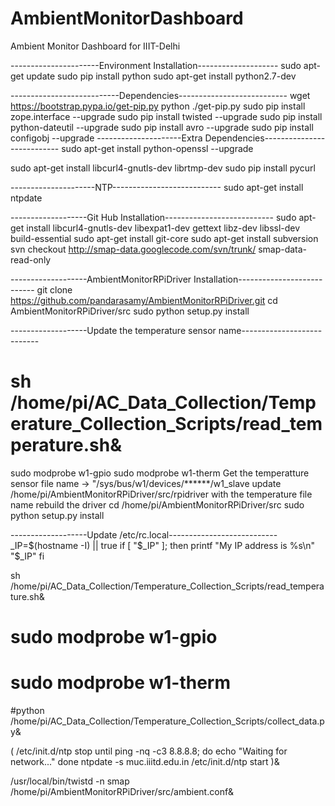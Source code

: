 AmbientMonitorDashboard
=======================

Ambient Monitor Dashboard for IIIT-Delhi

----------------------Environment Installation--------------------
sudo apt-get update
sudo pip install python
sudo apt-get install python2.7-dev

---------------------------Dependencies---------------------------
wget https://bootstrap.pypa.io/get-pip.py
python ./get-pip.py 
sudo pip install zope.interface --upgrade
sudo pip install twisted --upgrade
sudo pip install python-dateutil --upgrade
sudo pip install avro --upgrade
sudo pip install configobj --upgrade
---------------------Extra Dependencies---------------------------
sudo apt-get install python-openssl --upgrade 	

sudo apt-get install libcurl4-gnutls-dev librtmp-dev
sudo pip install pycurl

---------------------NTP--------------------------- 
sudo apt-get install ntpdate

-------------------Git Hub Installation---------------------------
sudo apt-get install libcurl4-gnutls-dev libexpat1-dev gettext libz-dev libssl-dev build-essential
sudo apt-get install git-core
sudo apt-get install subversion
svn checkout http://smap-data.googlecode.com/svn/trunk/ smap-data-read-only

-------------------AmbientMonitorRPiDriver Installation---------------------------
git clone https://github.com/pandarasamy/AmbientMonitorRPiDriver.git
cd AmbientMonitorRPiDriver/src
sudo python setup.py install

-------------------Update the temperature sensor name---------------------------
# sh /home/pi/AC_Data_Collection/Temperature_Collection_Scripts/read_temperature.sh&
sudo modprobe w1-gpio
sudo modprobe w1-therm
Get the temperatture sensor file name -> "/sys/bus/w1/devices/******/w1_slave
update /home/pi/AmbientMonitorRPiDriver/src/rpidriver with the temperature file name
rebuild the driver
cd /home/pi/AmbientMonitorRPiDriver/src
sudo python setup.py install


-------------------Update /etc/rc.local---------------------------
_IP=$(hostname -I) || true
if [ "$_IP" ]; then
  printf "My IP address is %s\n" "$_IP"
fi

sh /home/pi/AC_Data_Collection/Temperature_Collection_Scripts/read_temperature.sh&
#	sudo modprobe w1-gpio
# 	sudo modprobe w1-therm
#python /home/pi/AC_Data_Collection/Temperature_Collection_Scripts/collect_data.py&

( /etc/init.d/ntp stop
until ping -nq -c3 8.8.8.8; do
  echo "Waiting for network..."
done
ntpdate -s muc.iiitd.edu.in
/etc/init.d/ntp start )&

/usr/local/bin/twistd -n smap /home/pi/AmbientMonitorRPiDriver/src/ambient.conf&

